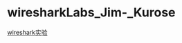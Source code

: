 # wiresharkLabs_Jim-_Kurose
<a href="https://gaia.cs.umass.edu/kurose_ross/wireshark.php/">wireshark实验</a>
